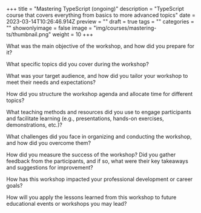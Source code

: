 +++
title = "Mastering TypeScript (ongoing)"
description = "TypeScript course that covers everything from basics to more advanced topics"
date = 2023-03-14T10:26:46.914Z
preview = ""
draft = true
tags = ""
categories = ""
showonlyimage = false
image = "img/courses/mastering-ts/thumbnail.png"
weight = 10
+++

What was the main objective of the workshop, and how did you prepare for it?


What specific topics did you cover during the workshop?


What was your target audience, and how did you tailor your workshop to meet their needs and expectations?


How did you structure the workshop agenda and allocate time for different topics?

What teaching methods and resources did you use to engage participants and facilitate learning (e.g., presentations, hands-on exercises, demonstrations, etc.)?


What challenges did you face in organizing and conducting the workshop, and how did you overcome them?


How did you measure the success of the workshop? Did you gather feedback from the participants, and if so, what were their key takeaways and suggestions for improvement?


How has this workshop impacted your professional development or career goals?


How will you apply the lessons learned from this workshop to future educational events or workshops you may lead?


